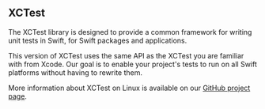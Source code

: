 ## XCTest

The XCTest library is designed to provide a common framework for writing unit tests in Swift, for Swift packages and applications.

This version of XCTest uses the same API as the XCTest you are familiar with from Xcode. Our goal is to enable your project's tests to run on all Swift platforms without having to rewrite them.

More information about XCTest on Linux is available on our [GitHub project page](http://www.github.com/swiftlang/swift-corelibs-xctest).
